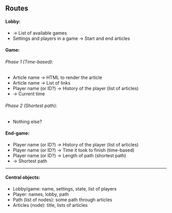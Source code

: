 ## Routes

#### Lobby:

- -> List of available games
- Settings and players in a game -> Start and end articles

#### Game:

###### Phase 1 (Time-based):

- Article name -> HTML to render the article
- Article name -> List of links
- Player name (or ID?) -> History of the player (list of articles)
- -> Current time

###### Phase 2 (Shortest path):

- Nothing else?

#### End-game:
- Player name (or ID?) -> History of the player (list of articles)
- Player name (or ID?) -> Time it took to finish (time-based)
- Player name (or ID?) -> Length of path (shortest path)
- -> Shortest path

------
#### Central objects:
- Lobby/game: name, settings, state, list of players
- Player: names, lobby, path
- Path (list of nodes): some path through articles
- Articles (node): title, lists of articles
